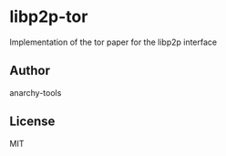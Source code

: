 # libp2p-tor

Implementation of the tor paper for the libp2p interface

## Author

anarchy-tools

## License

MIT
